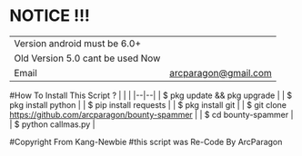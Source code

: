 


# NOTICE !!!
|  |  |
|--|--|
| Version android must be 6.0+ |
| Old Version 5.0 cant be used Now |
| Email | arcparagon@gmail.com |

#How To Install This Script ?
|  |  |
|--|--|
| $ pkg update && pkg upgrade |
| $ pkg install python |
| $ pip install requests |
| $ pkg install git |
| $ git clone https://github.com/arcparagon/bounty-spammer |
| $ cd bounty-spammer |
| $ python callmas.py |

#Copyright From Kang-Newbie
#this script was Re-Code By ArcParagon